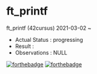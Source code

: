 # ft_printf
ft_printf (42cursus) 2021-03-02 ~

- Actual Status : progressing
- Result        : 
- Observations : NULL

[![forthebadge](https://forthebadge.com/images/badges/made-with-c.svg)](https://forthebadge.com)
[![forthebadge](https://forthebadge.com/images/badges/built-with-love.svg)](https://forthebadge.com)
